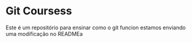 # Git Coursess

Este é um repositório para ensinar como o git funcion
estamos enviando uma modificação no READMEa
